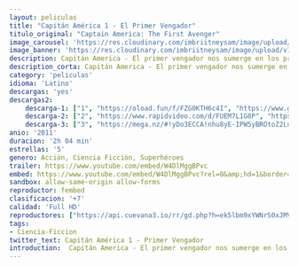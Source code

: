 ```yaml
---
layout: peliculas
title: "Capitán América 1 - El Primer Vengador"
titulo_original: "Captain America: The First Avenger"
image_carousel: 'https://res.cloudinary.com/imbriitneysam/image/upload/v1543019374/capitan1-poster-min.jpg'
image_banner: 'https://res.cloudinary.com/imbriitneysam/image/upload/v1543019375/capitan1-banner-min.jpg'
description: Capitán America - El primer vengador nos sumerge en los primeros años del universo Marvel a través de la traslación de este legendario cómic a la gran pantalla. Steve Rogers (Cris Evans, conocido por su papel de Antorcha Humana en la saga cinematográfica de Los cuatro fantásticos), endeble y tímido, quiere ser soldado y luchar por su país, pero por su físico es siempre rechazado hasta que se presente como voluntario para participar en un programa experimental que va a transformarle en un super-soldado vengador con unas descomunales capacidades físicas. A partir de ese momento será conocido con el sobrenombre de Captain America y se convertirá en símbolo de esperanza y justicia para su nación.
description_corta: Capitán America - El primer vengador nos sumerge en los primeros años del universo Marvel a través de la traslación de este legendario cómic a la gran pantalla. Steve Rogers (Cris Evans, conocido por su papel de Antorcha...
category: 'peliculas'
idioma: 'Latino'
descargas: 'yes'
descargas2:
    descarga-1: ["1", "https://oload.fun/f/FZG0KTH6c4I", "https://www.google.com/s2/favicons?domain=openload.co","OpenLoad","https://res.cloudinary.com/imbriitneysam/image/upload/v1541473684/mexico.png", "Latino", "Full HD"]
    descarga-2: ["2", "https://www.rapidvideo.com/d/FUEM7L1G8P", "https://www.google.com/s2/favicons?domain=www.rapidvideo.com","RapidVideo","https://res.cloudinary.com/imbriitneysam/image/upload/v1541473684/mexico.png", "Latino", "Full HD"]
    descarga-3: ["3", "https://mega.nz/#!yDo3ECCA!nhu8yE-IPW5yBROtoZ2LuhHLk7B40UHucIZ4QoCJh0Q", "https://www.google.com/s2/favicons?domain=mega.nz","Mega","https://res.cloudinary.com/imbriitneysam/image/upload/v1541473684/mexico.png", "Latino", "Full HD"]
anio: '2011'
duracion: '2h 04 min'
estrellas: '5'
genero: Acción, Ciencia Ficción, Superhéroes
trailer: https://www.youtube.com/embed/W4DlMggBPvc
embed: https://www.youtube.com/embed/W4DlMggBPvc?rel=0&amp;hd=1&border=0&wmode=opaque&enablejsapi=1&modestbranding=1&controls=1&showinfo=1
sandbox: allow-same-origin allow-forms
reproductor: fembed
clasificacion: '+7'
calidad: 'Full HD'
reproductores: ["https://api.cuevana3.io/rr/gd.php?h=ek5lbm9xYWNrS0xJMVp5b21KREk0dFBLbjVkaHhkRGdrOG1jbnBpUnhhS1ZsSFdzZjQrbTVkcVduSjErMjZub3NiWm9xNTdjcGIycmxaZDlvNXVVNDdpU3FadVkyUT09"]
tags:
- Ciencia-Ficcion
twitter_text: Capitán América 1 - Primer Vengador
introduction:  Capitán America - El primer vengador nos sumerge en los primeros años del universo Marvel a través de la traslación de este legendario cómic a la gran pantalla. Steve Rogers (Cris Evans, conocido por su papel de Antorcha...
---
```












